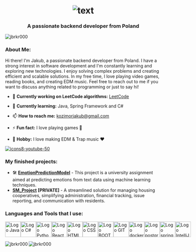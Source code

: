 <h1 align="center">
  <img src="https://github.com/JBRKR000/JBRKR000/assets/119077506/946028c6-65f1-4ad7-9c86-a11eec7f1bdd" alt="text"/>
</h1>
<h3 align="center">A passionate backend developer from Poland</h3>
<p align="left"><img src="https://komarev.com/ghpvc/?username=jbrkr000&label=Profile%20views&color=ff0000&style=flat" alt="jbrkr000"/> </p>
<h3 align="left">About Me:</h2> 

<p align="left">Hi there! I'm Jakub, a passionate backend developer from Poland. I have a strong interest in software development and I'm constantly learning and exploring new technologies. I enjoy solving complex problems and creating efficient and scalable solutions. In my free time, I love playing video games, reading books, and creating EDM music. Feel free to reach out to me if you want to discuss anything related to programming or just to say hi!</p>



- 🔭 **Currently working on LeetCode algorithms:** [LeetCode](https://github.com/JBRKR000/LeetCode-Resolved)

- 🌱 **Currently learning:** Java, Spring Framework and C#

- 📫 **How to reach me:** kozimorjakub@gmail.com

- ⚡ **Fun fact:** I love playing games 🤪

- 🎵 **Hobby:** I love making EDM & Trap music ❤️

[![icons8-youtube-50](https://github.com/JBRKR000/JBRKR000/assets/119077506/418a6e5f-0974-4af4-96ad-517231585419)](https://www.youtube.com/@JBRKR) 


<h3 align="left">My finished projects:</h3> 

- 🛠️ **[EmotionPredictionModel](https://github.com/JBRKR000/EmotionPredictionModel)** - This project is a university assignment aimed at predicting emotions from text data using machine learning techniques.
- **[SM_Project](https://github.com/mikoo17/SM_Project)** **[PRIVATE]** - A streamlined solution for managing housing cooperatives, simplifying administration, financial tracking, issue reporting, and communication with residents.

<p align="left">
</p>

<h3 align="left">Languages and Tools that I use:</h3> 
<div style="display: flex; align-items: center;">
<img src="https://cdn.jsdelivr.net/gh/devicons/devicon@latest/icons/java/java-original-wordmark.svg" alt="Logo Java" width="50" height="50">
<img src="https://cdn.jsdelivr.net/gh/devicons/devicon@latest/icons/csharp/csharp-original.svg" alt="Logo C#" width="50" height="50">
<img src="https://cdn.jsdelivr.net/gh/devicons/devicon@latest/icons/python/python-plain-wordmark.svg" alt="Logo Python" width="50" height="50">
<img src="https://cdn.jsdelivr.net/gh/devicons/devicon@latest/icons/react/react-original-wordmark.svg" alt="Logo React" width="50" height="50">
<img src="https://cdn.jsdelivr.net/gh/devicons/devicon@latest/icons/html5/html5-plain-wordmark.svg" alt="Logo HTML" width="50" height="50">
<img src="https://cdn.jsdelivr.net/gh/devicons/devicon@latest/icons/css3/css3-plain-wordmark.svg" alt="Logo CSS" width="50" height="50">
<img src="https://cdn.jsdelivr.net/gh/devicons/devicon@latest/icons/bootstrap/bootstrap-original-wordmark.svg" alt="Logo BOOTSTRAP" width="50" height="50">
<img src="https://cdn.jsdelivr.net/gh/devicons/devicon@latest/icons/git/git-original.svg" alt="Logo GIT" width="50" height="50">
<img src="https://cdn.jsdelivr.net/gh/devicons/devicon@latest/icons/docker/docker-plain-wordmark.svg" alt="Logo docker" width="50" height="50">
<img src="https://cdn.jsdelivr.net/gh/devicons/devicon@latest/icons/postgresql/postgresql-plain-wordmark.svg" alt="Logo postgresql" width="50" height="50">
<img src="https://cdn.jsdelivr.net/gh/devicons/devicon@latest/icons/spring/spring-original-wordmark.svg" alt="Logo spring" width="50" height="50">
<img src="https://cdn.jsdelivr.net/gh/devicons/devicon@latest/icons/intellij/intellij-original.svg" alt="Logo IntelliJ" width="50" height="50"> 
<br></br>
</div>
    
<p><img align="left" src="https://github-readme-stats.vercel.app/api/top-langs?username=jbrkr000&show_icons=true&locale=en&layout=compact&bg_color=000000&text_color=ffffff" alt="jbrkr000" /></p>
<p><img align="left" src="https://github-readme-stats.vercel.app/api?username=jbrkr000&show_icons=true&locale=en&bg_color=000000&text_color=ffffff" alt="jbrkr000" /></p>









